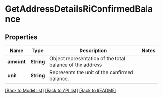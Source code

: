 # GetAddressDetailsRiConfirmedBalance

## Properties

Name | Type | Description | Notes
------------ | ------------- | ------------- | -------------
**amount** | **String** | Object representation of the total balance of the address | 
**unit** | **String** | Represents the unit of the confirmed balance. | 

[[Back to Model list]](../README.md#documentation-for-models) [[Back to API list]](../README.md#documentation-for-api-endpoints) [[Back to README]](../README.md)


